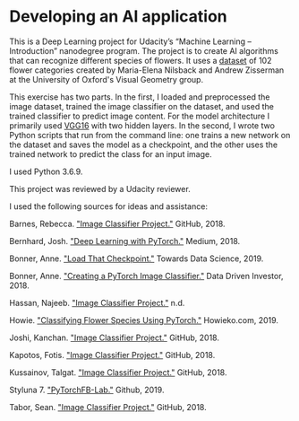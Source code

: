 # Developing an AI application
This is a Deep Learning project for Udacity’s “Machine Learning – Introduction” nanodegree program. The project is to create AI algorithms that can recognize different species of flowers. It uses a [dataset](http://www.robots.ox.ac.uk/~vgg/data/flowers/102/index.html) of 102 flower categories created by Maria-Elena Nilsback and Andrew Zisserman at the University of Oxford's Visual Geometry group.

This exercise has two parts. In the first, I loaded and preprocessed the image dataset, trained the image classifier on the dataset, and used the trained classifier to predict image content. For the model architecture I primarily used [VGG16](https://pytorch.org/docs/master/torchvision/models.html) with two hidden layers. In the second, I wrote two Python scripts that run from the command line: one trains a new network on the dataset and saves the model as a checkpoint, and the other uses the trained network to predict the class for an input image.

I used Python 3.6.9.

This project was reviewed by a Udacity reviewer.
 
 
I used the following sources for ideas and assistance:

Barnes, Rebecca. ["Image Classifier Project."](https://github.com/rebeccaebarnes/DSND-Project-2) GitHub, 2018.

Bernhard, Josh. ["Deep Learning with PyTorch."](https://medium.com/@josh_2774/deep-learning-with-pytorch-9574e74d17ad) Medium, 2018.

Bonner, Anne. ["Load That Checkpoint."](https://towardsdatascience.com/load-that-checkpoint-51142d44fb5d) Towards Data Science, 2019.

Bonner, Anne. ["Creating a PyTorch Image Classifier."](https://medium.com/datadriveninvestor/creating-a-pytorch-image-classifier-da9db139ba80) Data Driven Investor, 2018.

Hassan, Najeeb. ["Image Classifier Project."](https://www.najeebhassan.com/ImageClassifierProject.html) n.d.

Howie. ["Classifying Flower Species Using PyTorch."](http://howieko.com/projects/classifying_flowers_pytorch/) Howieko.com, 2019.

Joshi, Kanchan. ["Image Classifier Project."](https://github.com/koderjoker/Image-Classifier) GitHub, 2018.

Kapotos, Fotis. ["Image Classifier Project."](https://github.com/fotisk07/Image-Classifier) GitHub, 2018.

Kussainov, Talgat. ["Image Classifier Project."](https://github.com/Kusainov/udacity-image-classification) GitHub, 2018.

Styluna 7. ["PyTorchFB-Lab."](https://github.com/styluna7/pytorchfb-lab) Github, 2019.

Tabor, Sean. ["Image Classifier Project."](https://github.com/S-Tabor/udacity-image-classifier-project) GitHub, 2018. 
